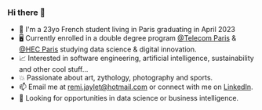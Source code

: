 ### Hi there 👋

- 🥐 I'm a 23yo French student living in Paris graduating in April 2023
- 🖥️ Currently enrolled in a double degree program [@Telecom Paris]( https://www.telecom-paris.fr/en/home) & [@HEC Paris]( https://www.hec.edu/en) studying data science & digital innovation.
- 📈 Interested in software engineering, artificial intelligence, sustainability and other cool stuff...
- 💥 Passionate about art, zythology, photography and sports.
- 📫 Email me at remi.jaylet@hotmail.com or connect with me on [LinkedIn](https://www.linkedin.com/in/r%C3%A9mi-jaylet-b75232190/).
- 📁 Looking for opportunities in data science or business intelligence.
<!-- - 📁 Looking for a summer internship in data science, quantitative analysis or business intelligence starting may 2022. ... -->
